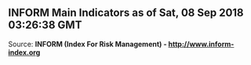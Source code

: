 ## INFORM Main Indicators as of Sat, 08 Sep 2018 03:26:38 GMT

Source: **INFORM (Index For Risk Management) - http://www.inform-index.org**